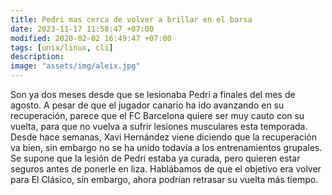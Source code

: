 ```yaml
---
title: Pedri mas cerca de volver a brillar en el barsa 
date: 2023-11-17 11:58:47 +07:00
modified: 2020-02-02 16:49:47 +07:00
tags: [unix/linux, cli]
description: 
image: "assets/img/aleix.jpg"
---
```


Son ya dos meses desde que se lesionaba Pedri a finales del mes de agosto. A pesar de que el jugador canario ha ido avanzando en su recuperación, parece que el FC Barcelona quiere ser muy cauto con su vuelta, para que no vuelva a sufrir lesiones musculares esta temporada.
Desde hace semanas, Xavi Hernández viene diciendo que la recuperación va bien, sin embargo no se ha unido todavía a los entrenamientos grupales. Se supone que la lesión de Pedri estaba ya curada, pero quieren estar seguros antes de ponerle en liza. Hablábamos de que el objetivo era volver para El Clásico, sin embargo, ahora podrían retrasar su vuelta más tiempo.